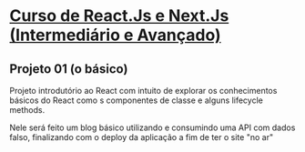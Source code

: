 # [Curso de React.Js e Next.Js (Intermediário e Avançado)](https://www.udemy.com/course/curso-de-reactjs-nextjs-completo-do-basico-ao-avancado/)

## Projeto 01 (o básico)

Projeto introdutório ao React com intuito de explorar os conhecimentos básicos do React como s componentes de classe e alguns lifecycle methods.

Nele será feito um blog básico utilizando e consumindo uma API com dados falso, finalizando com o deploy da aplicação a fim de ter o site "no ar"
